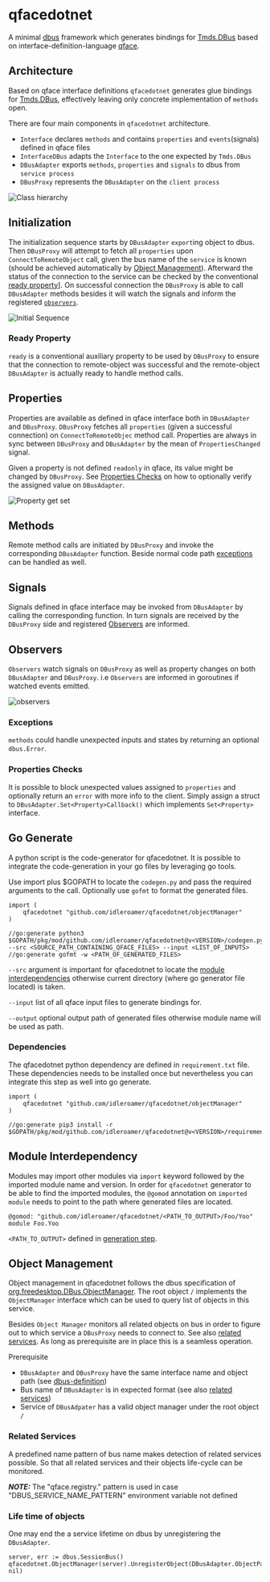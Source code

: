 # qfacedotnet

A minimal [dbus](https://dbus.freedesktop.org/doc/dbus-tutorial.html#whatis) framework which generates bindings for [Tmds.DBus](https://github.com/tmds/Tmds.DBus) based on interface-definition-language [qface](https://doc.qt.io/QtIVI/idl-syntax.html).

## Architecture

Based on qface interface definitions `qfacedotnet` generates glue bindings for [Tmds.DBus](https://github.com/tmds/Tmds.DBus), effectively leaving only concrete implementation of `methods` open.

There are four main components in `qfacedotnet` architecture. 
* `Interface` declares `methods` and contains `properties` and `events`(signals) defined in qface files 
* `InterfaceDBus` adapts the `Interface` to the one expected by `Tmds.DBus`
* `DBusAdapter` exports `methods`, `properties` and `signals` to dbus from `service process`
* `DBusProxy` represents the `DBusAdapter` on the `client process`

![Class hierarchy](http://www.plantuml.com/plantuml/proxy?cache=no&src=https://raw.github.com/idleroamer/qfacedotnet/master/assets/diagrams/class-hierarchy.puml)

## Initialization

The initialization sequence starts by `DBusAdapter` `export`ing object to dbus. Then `DBusProxy` will attempt to fetch all `properties` upon `ConnectToRemoteObject` call, given the bus name of the `service` is known (should be achieved automatically by [Object Management](#Object-Management)).
Afterward the status of the connection to the service can be checked by the conventional [ready property](#ready-property)]. On successful connection the `DBusProxy` is able to call `DBusAdapter` methods besides it will watch the signals and inform the registered [`observers`](#observers).

![Initial Sequence](http://www.plantuml.com/plantuml/proxy?cache=no&src=https://raw.github.com/idleroamer/qfacedotnet/master/assets/diagrams/initial-adapter-proxy-sequence.puml)

### Ready Property

`ready` is a conventional auxiliary property to be used by `DBusProxy` to ensure that the connection to remote-object was successful and the remote-object `DBusAdapter` is actually ready to handle method calls.

## Properties

Properties are available as defined in qface interface both in `DBusAdapter` and `DBusProxy`.
`DBusProxy` fetches all `properties` (given a successful connection) on `ConnectToRemoteObjec` method call. Properties are always in sync between `DBusProxy` and `DBusAdapter` by the mean of `PropertiesChanged` signal.

Given a property is not defined `readonly` in qface, its value might be changed by `DBusProxy`. See [Properties Checks](#Properties-Checks) on how to optionally verify the assigned value on `DBusAdapter`. 

![Property get set](http://www.plantuml.com/plantuml/proxy?cache=no&src=https://raw.github.com/idleroamer/qfacedotnet/master/assets/diagrams/property-get-set-sequence.puml)

## Methods

Remote method calls are initiated by `DBusProxy` and invoke the corresponding `DBusAdapter` function. Beside normal code path [exceptions](#Exceptions) can be handled as well.

## Signals

Signals defined in qface interface may be invoked from `DBusAdapter` by calling the corresponding function. In turn signals are received by the `DBusProxy` side and registered [Observers](#Observers) are informed.

## Observers

`Observers` watch signals on `DBusProxy` as well as property changes on both `DBusAdapter` and `DBusProxy`. i.e `Observers` are informed in goroutines if watched events emitted.

![observers](http://www.plantuml.com/plantuml/proxy?cache=no&src=https://raw.github.com/idleroamer/qfacedotnet/master/assets/diagrams/observers.puml)

### Exceptions

`methods` could handle unexpected inputs and states by returning an optional `dbus.Error`.


### Properties Checks

It is possible to block unexpected values assigned to `properties` and optionally return an `error` with more info to the client. Simply assign a struct to `DBusAdapter.Set<Property>Callback()` which implements `Set<Property>` interface.

## Go Generate

A python script is the code-generator for qfacedotnet. It is possible to integrate the code-generation in your go files by leveraging go tools.

Use import plus $GOPATH to locate the `codegen.py` and pass the required arguments to the call.
Optionally use `gofmt` to format the generated files.

```
import (
	qfacedotnet "github.com/idleroamer/qfacedotnet/objectManager"
)

//go:generate python3 $GOPATH/pkg/mod/github.com/idleroamer/qfacedotnet@v<VERSION>/codegen.py --src <SOURCE_PATH_CONTAINING_QFACE_FILES> --input <LIST_OF_INPUTS>
//go:generate gofmt -w <PATH_OF_GENERATED_FILES>
```
`--src` argument is important for qfacedotnet to locate the [module interdependencies](#Module-Interdependency) otherwise current directory (where go generator file located) is taken. 

`--input` list of all qface input files to generate bindings for.

`--output` optional output path of generated files otherwise module name will be used as path.

### Dependencies

The qfacedotnet python dependency are defined in `requirement.txt` file. These dependencies needs to be installed once but nevertheless you can integrate this step as well into go generate.

```
import (
	qfacedotnet "github.com/idleroamer/qfacedotnet/objectManager"
)

//go:generate pip3 install -r $GOPATH/pkg/mod/github.com/idleroamer/qfacedotnet@v<VERSION>/requirements.txt
```

## Module Interdependency

Modules may import other modules via `import` keyword followed by the imported module name and version.
In order for `qfacedotnet` generator to be able to find the imported modules, 
the `@gomod` annotation on `imported module` needs to point to the path where generated files are located.

```
@gomod: "github.com/idleroamer/qfacedotnet/<PATH_TO_OUTPUT>/Foo/Yoo"
module Foo.Yoo 
```

`<PATH_TO_OUTPUT>` defined in [generation step](#go-generate).

## Object Management

Object management in qfacedotnet follows the dbus specification of [org.freedesktop.DBus.ObjectManager](https://dbus.freedesktop.org/doc/dbus-specification.html#standard-interfaces-objectmanager).
The root object `/` implements the `ObjectManager` interface which can be used to query list of objects in this service.

Besides `Object Manager` monitors all related objects on bus in order to figure out to which service a `DBusProxy` needs to connect to. See also [related services](#Related-Services).
As long as prerequisite are in place this is a seamless operation.

Prerequisite
* `DBusAdapter` and `DBusProxy` have the same interface name and object path (see [dbus-definition](https://dbus.freedesktop.org/doc/dbus-faq.html#idm39))
* Bus name of `DBusAdapter` is in expected format (see also [related services](#Related-Services))
* Service of `DBusAdpater` has a valid object manager under the root object `/` 

### Related Services
A predefined name pattern of bus name makes detection of related services possible. So that all related services and their objects life-cycle can be monitored. 

**_NOTE:_**  The "qface.registry." pattern is used in case "DBUS_SERVICE_NAME_PATTERN" environment variable not defined

### Life time of objects

One may end the a service lifetime on dbus by unregistering the `DBusAdapter`.

```
server, err := dbus.SessionBus()
qfacedotnet.ObjectManager(server).UnregisterObject(DBusAdapter.ObjectPath(), nil)
```